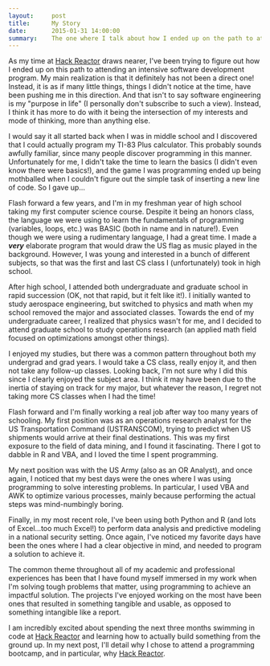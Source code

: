 ```yaml
---
layout:     post
title:      My Story
date:       2015-01-31 14:00:00
summary:    The one where I talk about how I ended up on the path to attending a programming bootcamp.
---
```


As my time at [Hack Reactor](http://www.hackreactor.com) draws nearer, I've been trying to figure out how I ended up on this path to attending an intensive software development program. My main realization is that it definitely has not been a direct one! Instead, it is as if many little things, things I didn't notice at the time, have been pushing me in this direction. And that isn't to say software engineering is my "purpose in life" (I personally don't subscribe to such a view). Instead, I think it has more to do with it being the intersection of my interests and mode of thinking, more than anything else.

I would say it all started back when I was in middle school and I discovered that I could actually program my TI-83 Plus calculator. This probably sounds awfully familiar, since many people discover programming in this manner. Unfortunately for me, I didn't take the time to learn the basics (I didn't even know there were basics!), and the game I was programming ended up being mothballed when I couldn't figure out the simple task of inserting a new line of code. So I gave up...

Flash forward a few years, and I'm in my freshman year of high school taking my first computer science course. Despite it being an honors class, the language we were using to learn the fundamentals of programming (variables, loops, etc.) was BASIC (both in name and in nature!). Even though we were using a rudimentary language, I had a great time. I made a **_very_** elaborate program that would draw the US flag as music played in the background. However, I was young and interested in a bunch of different subjects, so that was the first and last CS class I (unfortunately) took in high school.

After high school, I attended both undergraduate and graduate school in rapid succession (OK, not that rapid, but it felt like it!). I initially wanted to study aerospace engineering, but switched to physics and math when my school removed the major and associated classes. Towards the end of my undergraduate career, I realized that physics wasn't for me, and I decided to attend graduate school to study operations research (an applied math field focused on optimizations amongst other things).

I enjoyed my studies, but there was a common pattern throughout both my undergrad and grad years. I would take a CS class, really enjoy it, and then not take any follow-up classes. Looking back, I'm not sure why I did this since I clearly enjoyed the subject area. I think it may have been due to the inertia of staying on track for my major, but whatever the reason, I regret not taking more CS classes when I had the time!

Flash forward and I'm finally working a real job after way too many years of schooling. My first position was as an operations research analyst for the US Transportation Command (USTRANSCOM), trying to predict when US shipments would arrive at their final destinations. This was my first exposure to the field of data mining, and I found it fascinating. There I got to dabble in R and VBA, and I loved the time I spent programming.

My next position was with the US Army (also as an OR Analyst), and once again, I noticed that my best days were the ones where I was using programming to solve interesting problems. In particular, I used VBA and AWK to optimize various processes, mainly because performing the actual steps was mind-numbingly boring.

Finally, in my most recent role, I've been using both Python and R (and lots of Excel...too much Excel!) to perform data analysis and predictive modeling in a national security setting. Once again, I've noticed my favorite days have been the ones where I had a clear objective in mind, and needed to program a solution to achieve it.

The common theme throughout all of my academic and professional experiences has been that I have found myself immersed in my work when I'm solving tough problems that matter, using programming to achieve an impactful solution. The projects I've enjoyed working on the most have been ones that resulted in something tangible and usable, as opposed to something intangible like a report.

I am incredibly excited about spending the next three months swimming in code at [Hack Reactor](http://www.hackreactor.com) and learning how to actually build something from the ground up. In my next post, I'll detail why I chose to attend a programming bootcamp, and in particular, why [Hack Reactor](http://www.hackreactor.com).



